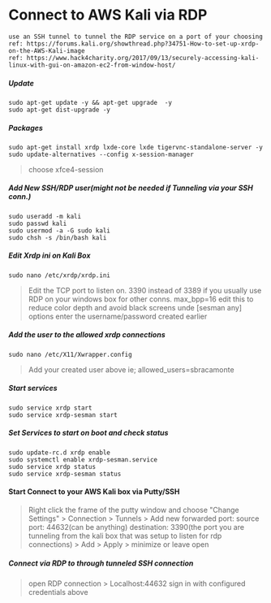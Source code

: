 # Connect to AWS Kali via RDP
    use an SSH tunnel to tunnel the RDP service on a port of your choosing
    ref: https://forums.kali.org/showthread.php?34751-How-to-set-up-xrdp-on-the-AWS-Kali-image
    ref: https://www.hack4charity.org/2017/09/13/securely-accessing-kali-linux-with-gui-on-amazon-ec2-from-window-host/
##### Update
    sudo apt-get update -y && apt-get upgrade  -y
    sudo apt-get dist-upgrade -y
##### Packages 
    sudo apt-get install xrdp lxde-core lxde tigervnc-standalone-server -y
    sudo update-alternatives --config x-session-manager    
>   choose xfce4-session 
##### Add New SSH/RDP user(might not be needed if Tunneling via your SSH conn.)
    sudo useradd -m kali
    sudo passwd kali
    sudo usermod -a -G sudo kali
    sudo chsh -s /bin/bash kali
##### Edit Xrdp ini on Kali Box
    sudo nano /etc/xrdp/xrdp.ini
>   Edit the TCP port to listen on. 3390 instead of 3389 if you usually use RDP on your windows box for other conns.
>    max_bpp=16  edit this to reduce color depth and avoid black screens
>    unde [sesman any] options enter the username/password created earlier
##### Add the user to the allowed xrdp connections
    sudo nano /etc/X11/Xwrapper.config
>   Add your created user above     ie; allowed_users=sbracamonte
##### Start services
    sudo service xrdp start
    sudo service xrdp-sesman start
##### Set Services to start on boot and check status
    sudo update-rc.d xrdp enable
    sudo systemctl enable xrdp-sesman.service
    sudo service xrdp status
    sudo service xrdp-sesman status
#### Start Connect to your AWS Kali box via Putty/SSH 
>   Right click the frame of the putty window and choose "Change Settings" > Connection > Tunnels > Add new forwarded port: source port: 44632(can be anything) destination: 3390(the port you are tunneling from the kali box that was setup to listen for rdp connections) > Add > Apply > minimize or leave open 
##### Connect via RDP to through tunneled SSH connection
> open RDP connection > Localhost:44632
> sign in with configured credentials above

    
